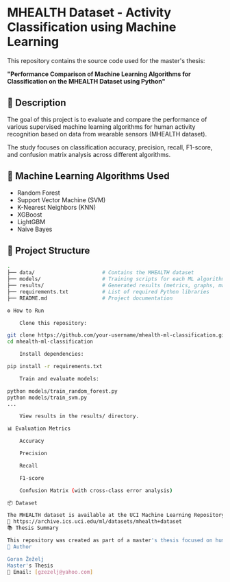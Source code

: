 # MHEALTH Dataset - Activity Classification using Machine Learning

This repository contains the source code used for the master's thesis:

**"Performance Comparison of Machine Learning Algorithms for Classification on the MHEALTH Dataset using Python"**

## 📄 Description

The goal of this project is to evaluate and compare the performance of various supervised machine learning algorithms for human activity recognition based on data from wearable sensors (MHEALTH dataset).

The study focuses on classification accuracy, precision, recall, F1-score, and confusion matrix analysis across different algorithms.

## 🧠 Machine Learning Algorithms Used

- Random Forest
- Support Vector Machine (SVM)
- K-Nearest Neighbors (KNN)
- XGBoost
- LightGBM
- Naive Bayes

## 📁 Project Structure

```bash
.
├── data/                      # Contains the MHEALTH dataset
├── models/                    # Training scripts for each ML algorithm
├── results/                   # Generated results (metrics, graphs, matrices)
├── requirements.txt           # List of required Python libraries
├── README.md                  # Project documentation

⚙️ How to Run

    Clone this repository:

git clone https://github.com/your-username/mhealth-ml-classification.git
cd mhealth-ml-classification

    Install dependencies:

pip install -r requirements.txt

    Train and evaluate models:

python models/train_random_forest.py
python models/train_svm.py
...

    View results in the results/ directory.

📊 Evaluation Metrics

    Accuracy

    Precision

    Recall

    F1-score

    Confusion Matrix (with cross-class error analysis)

📦 Dataset

The MHEALTH dataset is available at the UCI Machine Learning Repository:
🔗 https://archive.ics.uci.edu/ml/datasets/mhealth+dataset
📚 Thesis Summary

This repository was created as part of a master's thesis focused on human activity recognition using machine learning techniques. The aim was to determine which algorithm performs best on real-world time-series sensor data from mobile and wearable devices.
👤 Author

Goran Žeželj
Master's Thesis
📧 Email: [gzezelj@yahoo.com]
